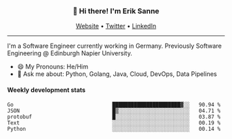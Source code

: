 <h3 align="center">👋 Hi there! I'm Erik Sanne</h3>
<p align="center">
  <a href="https://eriksanne.com">Website</a> •
  <a href="https://twitter.com/ErikKonradSanne">Twitter</a> •
  <a href="https://www.linkedin.com/in/eriksanne/">LinkedIn</a>
</p>

---
I'm a Software Engineer currently working in Germany. Previously Software Engineering @ Edinburgh Napier University.

- 😄 My Pronouns: He/Him
- 💬 Ask me about: Python, Golang, Java, Cloud, DevOps, Data Pipelines

<h4>Weekly development stats</h4>
<!--START_SECTION:waka-->

```text
Go                                ██████████████████████▓░░   90.94 %
JSON                              █▒░░░░░░░░░░░░░░░░░░░░░░░   04.71 %
protobuf                          █░░░░░░░░░░░░░░░░░░░░░░░░   03.87 %
Text                              ░░░░░░░░░░░░░░░░░░░░░░░░░   00.19 %
Python                            ░░░░░░░░░░░░░░░░░░░░░░░░░   00.14 %
```

<!--END_SECTION:waka-->
